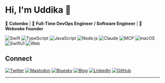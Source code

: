 # Hi, I'm Uddika 👋

📍 **Colombo** | 🤖 **Full-Time DevOps Engineer / Software Engineer** | 🚀 **Webvoke Founder**

![Swift](https://img.shields.io/badge/-Swift-FA7343?style=flat-square&logo=swift&logoColor=white)
![TypeScript](https://img.shields.io/badge/-TypeScript-3178C6?style=flat-square&logo=typescript&logoColor=white)
![JavaScript](https://img.shields.io/badge/-JavaScript-F7DF1E?style=flat-square&logo=javascript&logoColor=black)
![Node.js](https://img.shields.io/badge/-Node.js-339933?style=flat-square&logo=node.js&logoColor=white)
![Claude](https://img.shields.io/badge/-Claude-000000?style=flat-square&logo=anthropic&logoColor=white)
![MCP](https://img.shields.io/badge/-MCP-FF6B6B?style=flat-square&logo=protocol&logoColor=white)
![macOS](https://img.shields.io/badge/-macOS-000000?style=flat-square&logo=apple&logoColor=white)
![SwiftUI](https://img.shields.io/badge/-SwiftUI-0062D3?style=flat-square&logo=swift&logoColor=white)
![Web](https://img.shields.io/badge/-Web-4285F4?style=flat-square&logo=google-chrome&logoColor=white)


<!-- BLOG-POST-LIST:END -->

## Connect

[![Twitter](https://img.shields.io/badge/-@steipete-1DA1F2?style=flat-square&logo=twitter&logoColor=white)](https://twitter.com/iamuddika)
[![Mastodon](https://img.shields.io/badge/-@steipete-6364FF?style=flat-square&logo=mastodon&logoColor=white)](https://mastodon.social/@iamuddika)
[![Bluesky](https://img.shields.io/badge/-steipete.me-00A8E8?style=flat-square&logo=bluesky&logoColor=white)](https://bsky.app/profile/iamuddika)
[![Blog](https://img.shields.io/badge/-steipete.me-FF5722?style=flat-square&logo=hugo&logoColor=white)](https://uddika.live)
[![LinkedIn](https://img.shields.io/badge/-Peter_Steinberger-0077B5?style=flat-square&logo=linkedin&logoColor=white)](https://www.linkedin.com/in/uddika)
[![GitHub](https://img.shields.io/badge/-Follow-181717?style=flat-square&logo=github&logoColor=white)](https://github.com/uddika)

---
